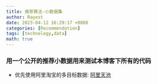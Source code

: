 ```yaml
---
title: 推荐算法-小数据集
author: Rayest
date: 2023-04-12 16:29:17 +0800
categories: [Recommendation]
tags: [technology,data]
math: true
---
```


### 用一个公开的推荐小数据用来测试本博客下所有的代码

- 优先使用阿里淘宝的多目标数据: [阿里天池](https://tianchi.aliyun.com/dataset/408)
